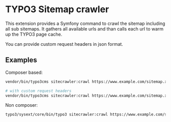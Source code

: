 # TYPO3 Sitemap crawler

This extension provides a Symfony command to crawl the sitemap including all sub sitemaps. It gathers all available urls and than calls each url to warm up the TYPO3 page cache.

You can provide custom request headers in json format.

## Examples

Composer based:
```bash
vendor/bin/typo3cms sitecrawler:crawl https://www.example.com/sitemap.xml

# with custom request headers
vendor/bin/typo3cms sitecrawler:crawl https://www.example.com/sitemap.xml '{"X-Pjax": true}'
```
Non composer:
```bash
typo3/sysext/core/bin/typo3 sitecrawler:crawl https://www.example.com/sitemap.xml
```
